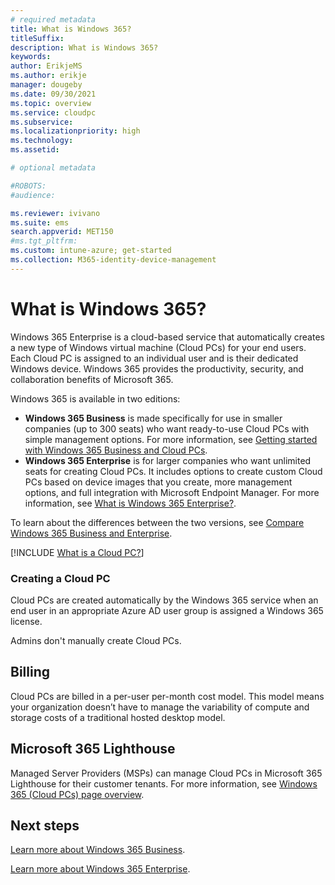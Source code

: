 ```yaml
---
# required metadata
title: What is Windows 365?
titleSuffix:
description: What is Windows 365?
keywords:
author: ErikjeMS  
ms.author: erikje
manager: dougeby
ms.date: 09/30/2021
ms.topic: overview
ms.service: cloudpc
ms.subservice:
ms.localizationpriority: high
ms.technology:
ms.assetid: 

# optional metadata

#ROBOTS:
#audience:

ms.reviewer: ivivano
ms.suite: ems
search.appverid: MET150
#ms.tgt_pltfrm:
ms.custom: intune-azure; get-started
ms.collection: M365-identity-device-management
---
```


# What is Windows 365?

Windows 365 Enterprise is a cloud-based service that automatically creates a new type of Windows virtual machine (Cloud PCs) for your end users. Each Cloud PC is assigned to an individual user and is their dedicated Windows device. Windows 365 provides the productivity, security, and collaboration benefits of Microsoft 365.

Windows 365 is available in two editions:

- **Windows 365 Business** is made specifically for use in smaller companies (up to 300 seats) who want ready-to-use Cloud PCs with simple management options. For more information, see [Getting started with Windows 365 Business and Cloud PCs](business/get-started-windows-365-business.md).
- **Windows 365 Enterprise** is for larger companies who want unlimited seats for creating Cloud PCs. It includes options to create custom Cloud PCs based on device images that you create, more management options, and full integration with Microsoft Endpoint Manager. For more information, see [What is Windows 365 Enterprise?](enterprise/overview.md).

To learn about the differences between the two versions, see [Compare Windows 365 Business and Enterprise](business-enterprise-comparison.md).

[!INCLUDE [What is a Cloud PC?](./includes/what-is-cloud-pc.md)]

### Creating a Cloud PC

Cloud PCs are created automatically by the Windows 365 service when an end user in an appropriate Azure AD user group is assigned a Windows 365 license.

Admins don't manually create Cloud PCs.

## Billing

Cloud PCs are billed in a per-user per-month cost model. This model means your organization doesn’t have to manage the variability of compute and storage costs of a traditional hosted desktop model.

## Microsoft 365 Lighthouse

Managed Server Providers (MSPs) can manage Cloud PCs in Microsoft 365 Lighthouse for their customer tenants. For more information, see [Windows 365 (Cloud PCs) page overview](/microsoft-365/lighthouse/m365-lighthouse-win365-page-overview).

<!-- ########################## -->
## Next steps

[Learn more about Windows 365 Business](/business/get-started-windows-365-business).

[Learn more about Windows 365 Enterprise](/enterprise/overview).
